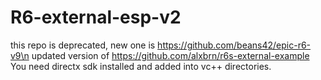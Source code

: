 # R6-external-esp-v2
this repo is deprecated, new one is https://github.com/beans42/epic-r6-v9\n
updated version of https://github.com/alxbrn/r6s-external-example     You need directx sdk installed and added into vc++ directories.
